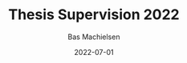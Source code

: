 ---
author: Bas Machielsen
categories:
- Course
date: "2022-07-01"
draft: false
excerpt: Repository for MSc Thesis in Finance, 2022 @ EUR
featured: true
layout: single-sidebar
links:
- icon: door-open
  icon_pack: fas
  name: website
  url: https://2022-thesis-feedback-bm.netlify.app/
- icon: github
  icon_pack: fab
  name: code
  url: https://github.com/basm92/thesis_feedback
subtitle: ""
tags:
- hugo-site
title: Thesis Supervision 2022
---